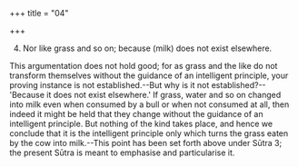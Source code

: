 +++
title = "04"

+++


4. Nor like grass and so on; because (milk) does not exist elsewhere.

This argumentation does not hold good; for as grass and the like do not transform themselves without the guidance of an intelligent principle, your proving instance is not established.--But why is it not established?--'Because it does not exist elsewhere.' If grass, water and so on changed into milk even when consumed by a bull or when not consumed at all, then indeed it might be held that they change without the guidance of an intelligent principle. But nothing of the kind takes place, and hence we conclude that it is the intelligent principle only which turns the grass eaten by the cow into milk.--This point has been set forth above under Sūtra 3; the present Sūtra is meant to emphasise and particularise it.

